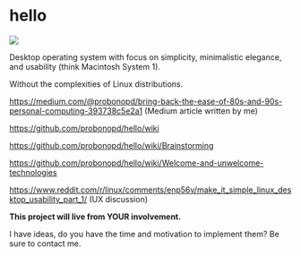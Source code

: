 # hello

![](https://raw.githubusercontent.com/probonopd/hello/master/branding/remix.gif)

Desktop operating system with focus on simplicity, minimalistic elegance, and usability (think Macintosh System 1).

Without the complexities of Linux distributions.

https://medium.com/@probonopd/bring-back-the-ease-of-80s-and-90s-personal-computing-393738c5e2a1 (Medium article written by me)

https://github.com/probonopd/hello/wiki

https://github.com/probonopd/hello/wiki/Brainstorming

https://github.com/probonopd/hello/wiki/Welcome-and-unwelcome-technologies

https://www.reddit.com/r/linux/comments/enp56v/make_it_simple_linux_desktop_usability_part_1/ (UX discussion)

__This project will live from YOUR involvement.__

I have ideas, do you have the time and motivation to implement them? Be sure to contact me.
